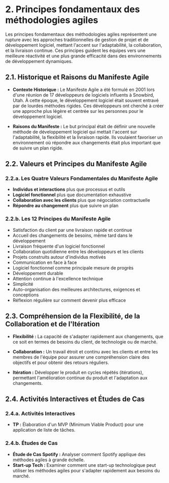 # 2. Principes fondamentaux des méthodologies agiles

Les principes fondamentaux des méthodologies agiles représentent une rupture avec les approches traditionnelles de
gestion de projet et de développement logiciel, mettant l'accent sur l'adaptabilité, la collaboration, et la livraison
continue. Ces principes guident les équipes vers une meilleure réactivité et une plus grande efficacité dans des
environnements de développement dynamiques.

## 2.1. Historique et Raisons du Manifeste Agile

- **Contexte Historique :** Le Manifeste Agile a été formulé en 2001 lors d'une réunion de 17 développeurs de logiciels
  influents à Snowbird, Utah. À cette époque, le développement logiciel était souvent entravé par de lourdes méthodes
  rigides. Ces développeurs ont cherché à créer une approche plus légère et centrée sur les personnes pour le
  développement logiciel.

- **Raisons du Manifeste :** Le but principal était de définir une nouvelle méthode de développement logiciel qui
  mettait l'accent sur l'adaptabilité, la flexibilité et la livraison rapide. Ils voulaient favoriser un environnement
  où répondre aux changements était plus important que de suivre un plan rigide.

## 2.2. Valeurs et Principes du Manifeste Agile

### 2.2.a. Les Quatre Valeurs Fondamentales du Manifeste Agile

- **Individus et interactions** plus que processus et outils
- **Logiciel fonctionnel** plus que documentation exhaustive
- **Collaboration avec les clients** plus que négociation contractuelle
- **Répondre au changement** plus que suivre un plan

### 2.2.b. Les 12 Principes du Manifeste Agile

- Satisfaction du client par une livraison rapide et continue
- Accueil des changements de besoins, même tard dans le développement
- Livraison fréquente d'un logiciel fonctionnel
- Collaboration quotidienne entre les développeurs et les clients
- Projets construits autour d'individus motivés
- Communication en face à face
- Logiciel fonctionnel comme principale mesure de progrès
- Développement durable
- Attention continue à l'excellence technique
- Simplicité
- Auto-organisation des meilleures architectures, exigences et conceptions
- Réflexion régulière sur comment devenir plus efficace

## 2.3. Compréhension de la Flexibilité, de la Collaboration et de l'Itération

- **Flexibilité :** La capacité de s'adapter rapidement aux changements, que ce soit en termes de besoins du client, de
  technologie ou de marché.

- **Collaboration :** Un travail étroit et continu avec les clients et entre les membres de l'équipe pour assurer une
  compréhension claire des objectifs et pour obtenir des retours réguliers.

- **Itération :** Développer le produit en cycles répétés (itérations), permettant l'amélioration continue du produit et
  l'adaptation aux changements.

## 2.4. Activités Interactives et Études de Cas

### 2.4.a. Activités Interactives

- **TP :** Élaboration d'un MVP (Minimum Viable Product) pour une application de liste de tâches.

### 2.4.b. Études de Cas

- **Étude de Cas Spotify :** Analyser comment Spotify applique des méthodes agiles à grande échelle.
- **Start-up Tech :** Examiner comment une start-up technologique peut utiliser les méthodes agiles pour s'adapter
  rapidement aux besoins du marché.
